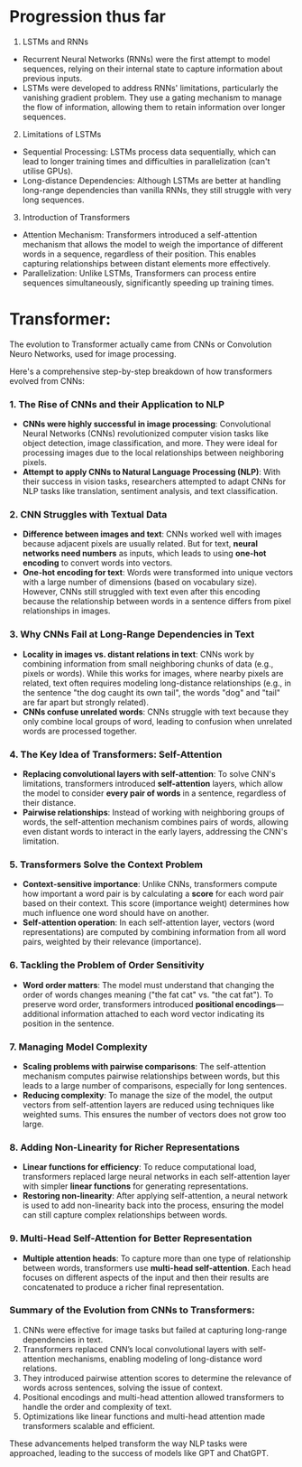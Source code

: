 
# Progression thus far

1. LSTMs and RNNs
- Recurrent Neural Networks (RNNs) were the first attempt to model sequences, relying on their internal state to capture information about previous inputs.
- LSTMs were developed to address RNNs' limitations, particularly the vanishing gradient problem. They use a gating mechanism to manage the flow of information, allowing them to retain information over longer sequences.
2. Limitations of LSTMs
- Sequential Processing: LSTMs process data sequentially, which can lead to longer training times and difficulties in parallelization (can't utilise GPUs).
- Long-distance Dependencies: Although LSTMs are better at handling long-range dependencies than vanilla RNNs, they still struggle with very long sequences.
3. Introduction of Transformers
- Attention Mechanism: Transformers introduced a self-attention mechanism that allows the model to weigh the importance of different words in a sequence, regardless of their position. This enables capturing relationships between distant elements more effectively.
- Parallelization: Unlike LSTMs, Transformers can process entire sequences simultaneously, significantly speeding up training times.

# Transformer:
The evolution to Transformer actually came from CNNs or Convolution Neuro Networks, used for image processing.

Here's a comprehensive step-by-step breakdown of how transformers evolved from CNNs:

### **1. The Rise of CNNs and their Application to NLP**
   - **CNNs were highly successful in image processing**: Convolutional Neural Networks (CNNs) revolutionized computer vision tasks like object detection, image classification, and more. They were ideal for processing images due to the local relationships between neighboring pixels.
   - **Attempt to apply CNNs to Natural Language Processing (NLP)**: With their success in vision tasks, researchers attempted to adapt CNNs for NLP tasks like translation, sentiment analysis, and text classification.

### **2. CNN Struggles with Textual Data**
   - **Difference between images and text**: CNNs worked well with images because adjacent pixels are usually related. But for text, **neural networks need numbers** as inputs, which leads to using **one-hot encoding** to convert words into vectors.
   - **One-hot encoding for text**: Words were transformed into unique vectors with a large number of dimensions (based on vocabulary size). However, CNNs still struggled with text even after this encoding because the relationship between words in a sentence differs from pixel relationships in images.

### **3. Why CNNs Fail at Long-Range Dependencies in Text**
   - **Locality in images vs. distant relations in text**: CNNs work by combining information from small neighboring chunks of data (e.g., pixels or words). While this works for images, where nearby pixels are related, text often requires modeling long-distance relationships (e.g., in the sentence "the dog caught its own tail", the words "dog" and "tail" are far apart but strongly related).
   - **CNNs confuse unrelated words**: CNNs struggle with text because they only combine local groups of word, leading to confusion when unrelated words are processed together.

### **4. The Key Idea of Transformers: Self-Attention**
   - **Replacing convolutional layers with self-attention**: To solve CNN's limitations, transformers introduced **self-attention** layers, which allow the model to consider **every pair of words** in a sentence, regardless of their distance.
   - **Pairwise relationships**: Instead of working with neighboring groups of words, the self-attention mechanism combines pairs of words, allowing even distant words to interact in the early layers, addressing the CNN's limitation.

### **5. Transformers Solve the Context Problem**
   - **Context-sensitive importance**: Unlike CNNs, transformers compute how important a word pair is by calculating a **score** for each word pair based on their context. This score (importance weight) determines how much influence one word should have on another.
   - **Self-attention operation**: In each self-attention layer, vectors (word representations) are computed by combining information from all word pairs, weighted by their relevance (importance).

### **6. Tackling the Problem of Order Sensitivity**
   - **Word order matters**: The model must understand that changing the order of words changes meaning ("the fat cat" vs. "the cat fat"). To preserve word order, transformers introduced **positional encodings**—additional information attached to each word vector indicating its position in the sentence.

### **7. Managing Model Complexity**
   - **Scaling problems with pairwise comparisons**: The self-attention mechanism computes pairwise relationships between words, but this leads to a large number of comparisons, especially for long sentences.
   - **Reducing complexity**: To manage the size of the model, the output vectors from self-attention layers are reduced using techniques like weighted sums. This ensures the number of vectors does not grow too large.

### **8. Adding Non-Linearity for Richer Representations**
   - **Linear functions for efficiency**: To reduce computational load, transformers replaced large neural networks in each self-attention layer with simpler **linear functions** for generating representations.
   - **Restoring non-linearity**: After applying self-attention, a neural network is used to add non-linearity back into the process, ensuring the model can still capture complex relationships between words.

### **9. Multi-Head Self-Attention for Better Representation**
   - **Multiple attention heads**: To capture more than one type of relationship between words, transformers use **multi-head self-attention**. Each head focuses on different aspects of the input and then their results are concatenated to produce a richer final representation.

### **Summary of the Evolution from CNNs to Transformers**:
1. CNNs were effective for image tasks but failed at capturing long-range dependencies in text.
2. Transformers replaced CNN’s local convolutional layers with self-attention mechanisms, enabling modeling of long-distance word relations.
3. They introduced pairwise attention scores to determine the relevance of words across sentences, solving the issue of context.
4. Positional encodings and multi-head attention allowed transformers to handle the order and complexity of text.
5. Optimizations like linear functions and multi-head attention made transformers scalable and efficient.

These advancements helped transform the way NLP tasks were approached, leading to the success of models like GPT and ChatGPT.
